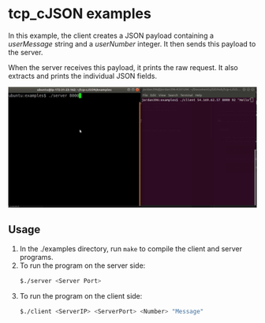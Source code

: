 # tcp_cJSON examples

In this example, the client creates a JSON payload containing a *userMessage* string and a *userNumber* integer. It then sends this payload to the server. 

When the server receives this payload, it prints the raw request. It also extracts and prints the individual JSON fields.

![Example demonstration](../img/examples-demonstration.gif)

## Usage
1. In the ./examples directory, run `make` to compile the client and server programs.
2. To run the program on the server side:
   ```bash
   $./server <Server Port>
3. To run the program on the client side:
   ```bash
   $./client <ServerIP> <ServerPort> <Number> "Message"
   ```